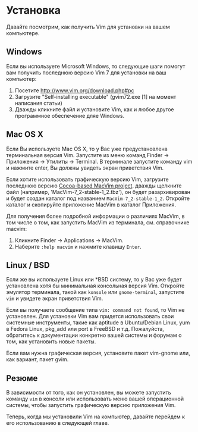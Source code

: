 # Установка

Давайте посмотрим, как получить Vim для установки на вашем компьютере.

## Windows

Если вы используете Microsoft Windows, то следующие шаги помогут вам получить последнюю версию Vim 7 для установки на ваш компьютер:

1. Посетите http://www.vim.org/download.php#pc
2. Загрузите "Self-installing executable" (gvim72.exe [1] на момент написания статьи)
3. Дважды кликните файл и установите Vim, как и любое другое программное обеспечение дляе Windows.

## Mac OS X

Если Вы используете Mac OS X, то у Вас уже предустановлена терминальная версия Vim. Запустите из меню команд Finder &rarr; Приложения &rarr; Утилиты &rarr; Terminal. В терминале запустите команду vim и нажмите enter, Вы должны увидеть экран приветствия Vim.

Если хотите использовать графическую версию Vim, загрузите последнюю версию [Cocoa-based MacVim project](http://code.google.com/p/macvim/). дважды щелкните файл (например, 'MacVim-7_2-stable-1_2.tbz'), он будет разархивирован и будет создан каталог под названием `MacVim-7_2-stable-1_2`. Откройте каталог и скопируйте приложение MacVim в каталог Приложения.

Для получения более подробной информации о различиях MacVim, в том числе о том, как запустить MacVim из терминала, см. справочнике macvim:

1. Кликните Finder &rarr; Applications &rarr; MacVim.
2. Наберите `:help macvim` и нажмите клавишу `Enter`.

## Linux / BSD

Если же вы используете Linux или *BSD систему, то у Вас уже будет установлена хотя бы минимальная консольная версия Vim. Откройте эмулятор терминала, такой как `konsole` или `gnome-terminal`, запустите `vim` и увидете экран приветствия Vim.

Если вы получаете сообщение типа `vim: command not found`, то Vim не установлен. Для установки Vim вам придется использовать свои системные инструменты, такие как aptitude в Ubuntu/Debian Linux, yum в Fedora Linux, pkg_add или port в FreeBSD и т.д. Пожалуйста, обратитесь к документации конкретно вашей системы и форумам о том, как установить новые пакеты.

Если вам нужна графическая версия, установите пакет vim-gnome или, как вариант, пакет gvim.

## Резюме


В зависимости от того, как он установлен, вы можете запустить команду `vim` в консоли или использовать меню вашей операционной системы, чтобы запустить графическую версию приложения Vim.

Теперь, когда мы установили Vim на компьютер, давайте перейдем к его использованию в следующей главе.
